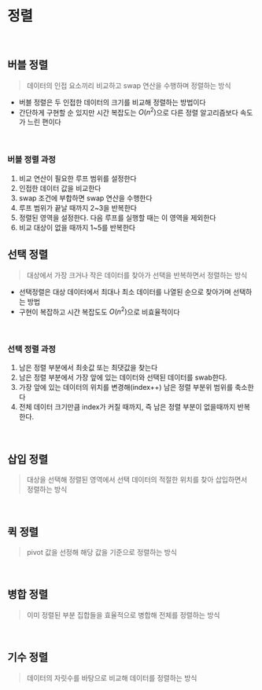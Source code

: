 # 정렬

<br>

## 버블 정렬
> 데이터의 인접 요소끼리 비교하고 swap 연산을 수행하며 정렬하는 방식

- 버블 정렬은 두 인접한 데이터의 크기를 비교해 정렬하는 방법이다
- 간단하게 구현할 순 있지만 시간 복잡도는 $O(n^2)$으로 다른 정렬 알고리즘보다 속도가 느린 편이다

<br>

### 버블 정렬 과정
1. 비교 연산이 필요한 루프 범위를 설정한다
2. 인접한 데이터 값을 비교한다
3. swap 조건에 부합하면 swap 연산을 수행한다
4. 루프 범위가 끝날 때까지 2~3을 반복한다
5. 정렬된 영역을 설정한다. 다음 루프를 실행할 때는 이 영역을 제외한다
6. 비교 대상이 없을 때까지 1~5를 반복한다

## 선택 정렬
> 대상에서 가장 크거나 작은 데이터를 찾아가 선택을 반복하면서 정렬하는 방식

- 선택정렬은 대상 데이터에서 최대나 최소 데이터를 나열된 순으로 찾아가며 선택하는 방법
- 구현이 복잡하고 시간 복잡도도 $O(n^2)$으로 비효율적이다

<br>

### 선택 정렬 과정
1. 남은 정렬 부분에서 최솟값 또는 최댓값을 찾는다
2. 남은 정렬 부분에서 가장 앞에 있는 데이터와 선택된 데이터를 swab한다.
3. 가장 앞에 있는 데이터의 위치를 변경해(index++) 남은 정렬 부분위 범위를 축소한다
4. 전체 데이터 크기만큼 index가 커질 때까지, 즉 남은 정렬 부분이 없을때까지 반복한다.

<br>

## 삽입 정렬
> 대상을 선택해 정렬된 영역에서 선택 데이터의 적절한 위치를 찾아 삽입하면서 정렬하는 방식

<br>

## 퀵 정렬
> pivot 값을 선정해 해당 값을 기준으로 정렬하는 방식

<br>

## 병합 정렬
> 이미 정렬된 부분 집합들을 효율적으로 병합해 전체를 정렬하는 방식

<br>

## 기수 정렬
> 데이터의 자릿수를 바탕으로 비교해 데이터를 정렬하는 방식

